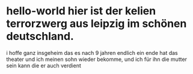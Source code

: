 # hello-world  hier ist der kelien terrorzwerg aus leipzig im schönen deutschland.
i hoffe ganz insgeheim das es nach 9 jahren endlich ein ende hat das theater und ich meinen sohn wieder bekomme, und ich für ihn die mutter sein kann die er auch verdient
